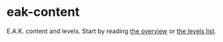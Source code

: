 eak-content
===========

E.A.K. content and levels. Start by reading [the overview](overview.md) or [the levels list](levels.md).
